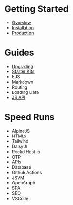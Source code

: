 # Getting Started

- [Overview](/docs/overview)
- [Installation](/docs/installation)
- [Production](/docs/deploying)

# Guides

- [Upgrading](/docs/upgrading)
- [Starter Kits](/docs/starter-kits)
- EJS
- Markdown
- Routing
- Loading Data
- [JS API](/docs/jsvm)

# Speed Runs

- AlpineJS
- HTMLx
- Tailwind
- DaisyUI
- PocketHost.io
- OTP
- APIs
- Database
- Github Actions
- JSVM
- OpenGraph
- SPA
- SEO
- VSCode
